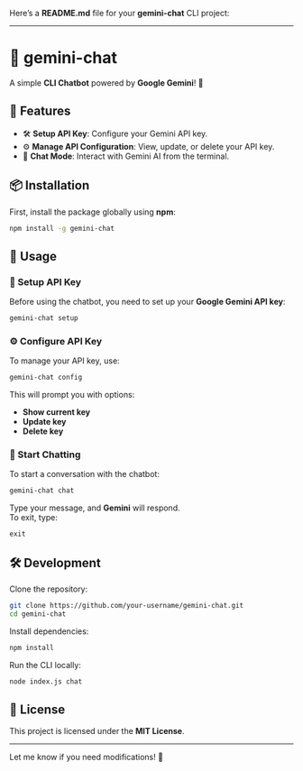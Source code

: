 Here’s a **README.md** file for your **gemini-chat** CLI project:  

---

# 🌟 gemini-chat  

A simple **CLI Chatbot** powered by **Google Gemini**! 🚀  

## 📌 Features  

- 🛠️ **Setup API Key**: Configure your Gemini API key.  
- ⚙️ **Manage API Configuration**: View, update, or delete your API key.  
- 💬 **Chat Mode**: Interact with Gemini AI from the terminal.  

## 📦 Installation  

First, install the package globally using **npm**:  

```sh
npm install -g gemini-chat
```

## 🚀 Usage  

### 🔑 Setup API Key  

Before using the chatbot, you need to set up your **Google Gemini API key**:  

```sh
gemini-chat setup
```

### ⚙️ Configure API Key  

To manage your API key, use:  

```sh
gemini-chat config
```

This will prompt you with options:  
- **Show current key**  
- **Update key**  
- **Delete key**  

### 💬 Start Chatting  

To start a conversation with the chatbot:  

```sh
gemini-chat chat
```

Type your message, and **Gemini** will respond.  
To exit, type:  

```
exit
```

## 🛠️ Development  

Clone the repository:  

```sh
git clone https://github.com/your-username/gemini-chat.git
cd gemini-chat
```

Install dependencies:  

```sh
npm install
```

Run the CLI locally:  

```sh
node index.js chat
```

## 📜 License  

This project is licensed under the **MIT License**.  

---

Let me know if you need modifications! 🚀
